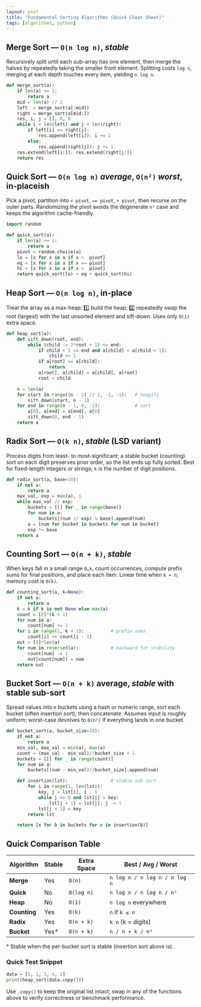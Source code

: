 ```yaml
---
layout: post
title: "Fundamental Sorting Algorithms (Quick Cheat Sheet)"
tags: [algorithms, python]
---
```

## Merge Sort — `O(n log n)`, *stable*

Recursively split until each sub-array has one element, then merge the halves by repeatedly taking the smaller front element.
Splitting costs `log n`, merging at each depth touches every item, yielding `n log n`.

```python
def merge_sort(a):
    if len(a) <= 1:
        return a
    mid = len(a) // 2
    left  = merge_sort(a[:mid])
    right = merge_sort(a[mid:])
    res, i, j = [], 0, 0
    while i < len(left) and j < len(right):
        if left[i] <= right[j]:
            res.append(left[i]); i += 1
        else:
            res.append(right[j]); j += 1
    res.extend(left[i:]); res.extend(right[j:])
    return res
```



## Quick Sort — `O(n log n)` *average*, `O(n²)` *worst*, in-placeish

Pick a pivot, partition into `< pivot`, `== pivot`, `> pivot`, then recurse on the outer parts.
Randomizing the pivot avoids the degenerate `n²` case and keeps the algorithm cache-friendly.

```python
import random

def quick_sort(a):
    if len(a) <= 1:
        return a
    pivot = random.choice(a)
    lo = [x for x in a if x <  pivot]
    eq = [x for x in a if x == pivot]
    hi = [x for x in a if x >  pivot]
    return quick_sort(lo) + eq + quick_sort(hi)
```


## Heap Sort — `O(n log n)`, in-place

Treat the array as a max-heap:
1️⃣ build the heap; 2️⃣ repeatedly swap the root (largest) with the last unsorted element and sift-down.
Uses only `O(1)` extra space.

```python
def heap_sort(a):
    def sift_down(root, end):
        while (child := 2*root + 1) <= end:
            if child + 1 <= end and a[child] < a[child + 1]:
                child += 1
            if a[root] >= a[child]:
                return
            a[root], a[child] = a[child], a[root]
            root = child

    n = len(a)
    for start in range((n - 2) // 2, -1, -1):   # heapify
        sift_down(start, n - 1)
    for end in range(n - 1, 0, -1):             # sort
        a[0], a[end] = a[end], a[0]
        sift_down(0, end - 1)
    return a
```


## Radix Sort — `O(k n)`, *stable* (LSD variant)

Process digits from least- to most-significant; a stable bucket (counting) sort on each digit preserves prior order, so the list ends up fully sorted.
Best for fixed-length integers or strings; `k` is the number of digit positions.

```python
def radix_sort(a, base=10):
    if not a:
        return a
    max_val, exp = max(a), 1
    while max_val // exp:
        buckets = [[] for _ in range(base)]
        for num in a:
            buckets[(num // exp) % base].append(num)
        a = [num for bucket in buckets for num in bucket]
        exp *= base
    return a
```


## Counting Sort — `O(n + k)`, *stable*

When keys fall in a small range `0…k`, count occurrences, compute prefix sums for final positions, and place each item.
Linear time when `k ≈ n`; memory cost is `O(k)`.

```python
def counting_sort(a, k=None):
    if not a:
        return a
    k = k if k is not None else max(a)
    count = [0]*(k + 1)
    for num in a:
        count[num] += 1
    for i in range(1, k + 1):          # prefix sums
        count[i] += count[i - 1]
    out = [0]*len(a)
    for num in reversed(a):            # backward for stability
        count[num] -= 1
        out[count[num]] = num
    return out
```


## Bucket Sort — `O(n + k)` average, *stable* with stable sub-sort

Spread values into `m` buckets using a hash or numeric range, sort each bucket (often insertion sort), then concatenate.
Assumes input is roughly uniform; worst-case devolves to `O(n²)` if everything lands in one bucket.

```python
def bucket_sort(a, bucket_size=10):
    if not a:
        return a
    min_val, max_val = min(a), max(a)
    count = (max_val - min_val)//bucket_size + 1
    buckets = [[] for _ in range(count)]
    for num in a:
        buckets[(num - min_val)//bucket_size].append(num)

    def insertion(lst):                # stable sub-sort
        for i in range(1, len(lst)):
            key, j = lst[i], i - 1
            while j >= 0 and lst[j] > key:
                lst[j + 1] = lst[j]; j -= 1
            lst[j + 1] = key
        return lst

    return [x for b in buckets for x in insertion(b)]
```


## Quick Comparison Table

| Algorithm    | Stable | Extra Space | Best / Avg / Worst            |
| ------------ | ------ | ----------- | ----------------------------- |
| **Merge**    | Yes    | `O(n)`      | `n log n / n log n / n log n` |
| **Quick**    | No     | `O(log n)`  | `n log n / n log n / n²`      |
| **Heap**     | No     | `O(1)`      | `n log n` everywhere          |
| **Counting** | Yes    | `O(k)`      | `n` if `k ≤ n`                |
| **Radix**    | Yes    | `O(n + k)`  | `k n` (k = digits)            |
| **Bucket**   | Yes\*  | `O(n + k)`  | `n / n + k / n²`              |

\* Stable when the per-bucket sort is stable (insertion sort above is).


### Quick Test Snippet

```python
data = [5, 1, 3, 4, 2]
print(heap_sort(data.copy()))
```

Use `.copy()` to keep the original list intact; swap in any of the functions above to verify correctness or benchmark performance.
